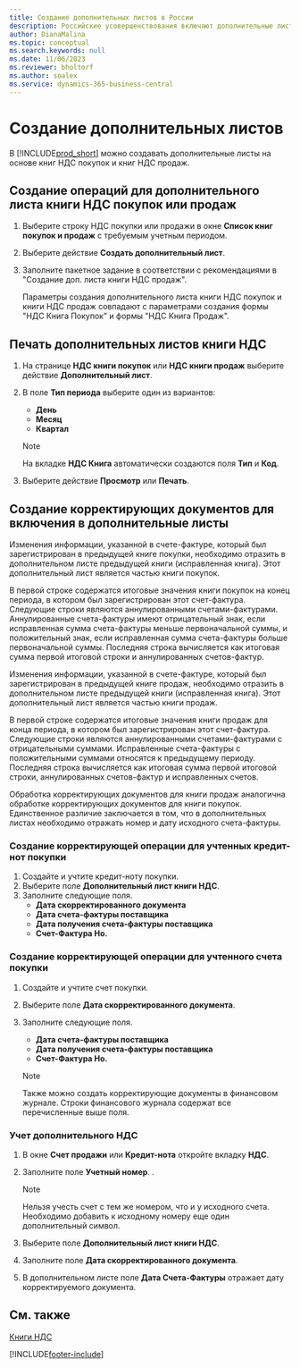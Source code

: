 ```yaml
---
title: Создание дополнительных листов в России
description: Российские усовершенствования включают дополнительные листы для книг НДС покупок и продаж.
author: DianaMalina
ms.topic: conceptual
ms.search.keywords: null
ms.date: 11/06/2023
ms.reviewer: bholtorf
ms.author: soalex
ms.service: dynamics-365-business-central
---
```

# <a name="create-additional-sheets"></a>Создание дополнительных листов

В [!INCLUDE[prod_short](../../includes/prod_short.md)] можно создавать дополнительные листы на основе книг НДС покупок и книг НДС продаж.

## <a name="to-create-entries-for-an-additional-sheet-for-a-vat-purchase-or-sales-ledger"></a>Создание операций для дополнительного листа книги НДС покупок или продаж

1. Выберите строку НДС покупки или продажи в окне **Список книг покупок и продаж** с требуемым учетным периодом.

2. Выберите действие **Создать дополнительный лист**.

3. Заполните пакетное задание в соответствии с рекомендациями в "Создание доп. листа книги НДС продаж".

   Параметры создания дополнительного листа книги НДС покупок и книги НДС продаж совпадают с параметрами создания формы "НДС Книга Покупок" и формы "НДС Книга Продаж".

## <a name="to-print-additional-sheets-on-a-vat-ledger"></a>Печать дополнительных листов книги НДС

1. На странице **НДС книги покупок** или **НДС книги продаж** выберите действие **Дополнительный лист**.
2. В поле **Тип периода** выберите один из вариантов:

   - **День**
   - **Месяц**
   - **Квартал**

   > [!NOTE]
   > На вкладке **НДС Книга** автоматически создаются поля **Тип** и **Код**.

4. Выберите действие **Просмотр** или **Печать**.

## <a name="create-corrective-documents-to-include-in-additional-sheets"></a>Создание корректирующих документов для включения в дополнительные листы

Изменения информации, указанной в счете-фактуре, который был зарегистрирован в предыдущей книге покупки, необходимо отразить в дополнительном листе предыдущей книги (исправленная книга). Этот дополнительный лист является частью книги покупок.

В первой строке содержатся итоговые значения книги покупок на конец периода, в котором был зарегистрирован этот счет-фактура. Следующие строки являются аннулированными счетами-фактурами. Аннулированные счета-фактуры имеют отрицательный знак, если исправленная сумма счета-фактуры меньше первоначальной суммы, и положительный знак, если исправленная сумма счета-фактуры больше первоначальной суммы. Последняя строка вычисляется как итоговая сумма первой итоговой строки и аннулированных счетов-фактур.

Изменения информации, указанной в счете-фактуре, который был зарегистрирован в предыдущей книге продаж, необходимо отразить в дополнительном листе предыдущей книги (исправленная книга). Этот дополнительный лист является частью книги продаж.

В первой строке содержатся итоговые значения книги продаж для конца периода, в котором был зарегистрирован этот счет-фактура. Следующие строки являются аннулированными счетами-фактурами с отрицательными суммами. Исправленные счета-фактуры с положительными суммами относятся к предыдущему периоду. Последняя строка вычисляется как итоговая сумма первой итоговой строки, аннулированных счетов-фактур и исправленных счетов.

Обработка корректирующих документов для книги продаж аналогична обработке корректирующих документов для книги покупок. Единственное различие заключается в том, что в дополнительных листах необходимо отражать номер и дату исходного счета-фактуры.

### <a name="to-create-a-correction-entry-for-posted-purchase-credit-memos"></a>Создание корректирующей операции для учтенных кредит-нот покупки

1. Создайте и учтите кредит-ноту покупки.
2. Выберите поле **Дополнительный лист книги НДС**.
3. Заполните следующие поля.
   - **Дата скорректированного документа**
   - **Дата счета-фактуры поставщика**
   - **Дата получения счета-фактуры поставщика**
   - **Счет-Фактура Но.**

### <a name="to-create-a-correction-entry-for-a-posted-purchase-invoice"></a>Создание корректирующей операции для учтенного счета покупки

1. Создайте и учтите счет покупки.
2. Выберите поле **Дата скорректированного документа**.
3. Заполните следующие поля.

   - **Дата счета-фактуры поставщика**
   - **Дата получения счета-фактуры поставщика**
   - **Счет-Фактура Но.**

   > [!NOTE]
   > Также можно создать корректирующие документы в финансовом журнале. Строки финансового журнала содержат все перечисленные выше поля.

### <a name="to-post-additional-vat"></a>Учет дополнительного НДС

1. В окне **Счет продажи** или **Кредит-нота** откройте вкладку **НДС**.

2. Заполните поле **Учетный номер**. .

   > [!NOTE]
   > Нельзя учесть счет с тем же номером, что и у исходного счета. Необходимо добавить к исходному номеру еще один дополнительный символ.

3. Выберите поле **Дополнительный лист книги НДС**.

4. Заполните поле **Дата скорректированного документа**.

5. В дополнительном листе поле **Дата Счета-Фактуры** отражает дату корректируемого документа.

## <a name="see-also"></a>См. также

[Книги НДС](VAT-Ledgers.md)


[!INCLUDE[footer-include](../../includes/footer-banner.md)]
